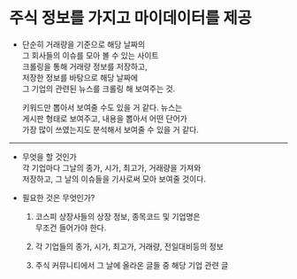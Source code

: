 # 주식 정보를 가지고 마이데이터를 제공     
* 단순히 거래량을 기준으로 해당 날짜의    
  그 회사들의 이슈를 모아 볼 수 있는 사이트    
  크롤링을 통해 거래량 정보를 저장하고,      
  저장한 정보를 바탕으로 해당 날짜에   
  그 기업의 관련된 뉴스를 크롤링 해 보여주는 것.     
  
  키워드만 뽑아서 보여줄 수도 있을 거 같다. 뉴스는   
  게시판 형태로 보여주고, 내용을 뽑아서 어떤 단어가    
  가장 많이 쓰였는지도 분석해서 보여줄 수 있을 거 같다.        
***
* 무엇을 할 것인가     
  각 기업마다 그날의 종가, 시가, 최고가, 거래량을 가져와    
  저장하고, 그 날의 이슈들을 기사로써 모아 보여줄 것이다.    
  
* 필요한 것은 무엇인가?    
  1. 코스피 상장사들의 상장 정보, 종목코드 및 기업명은   
     무조건 들어가야 한다.    
     
  2. 각 기업들의 종가, 시가, 최고가, 거래량, 전일대비등의 정보
     
  3. 주식 커뮤니티에서 그 날에 올라온 글들 중 해당 기업 관련 글        

 
  
  
  
  
